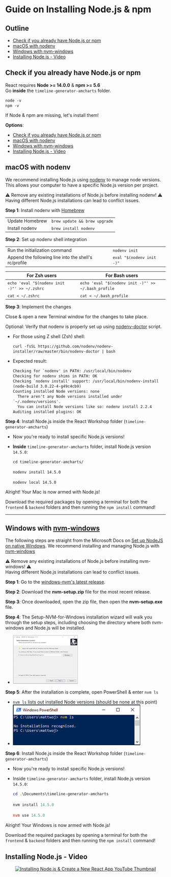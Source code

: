 # Guide on Installing Node.js & npm

## Outline <!-- omit in toc -->
* [Check if you already have Node.js or npm](#check-if-you-already-have-nodejs-or-npm)
* [macOS with nodenv](#macos-with-nodenv)
* [Windows with nvm-windows](#windows-with-nvm-windows)
* [Installing Node.js - Video](#installing-nodejs---video)

## Check if you already have Node.js or npm

React requires **Node >= 14.0.0** & **npm >= 5.6**  
Go **inside** the `timeline-generator-amcharts` folder.

```shell
node -v
npm -v
```

If Node & npm are missing, let's install them!

**Options**:

* [Check if you already have Node.js or npm](#check-if-you-already-have-nodejs-or-npm)
* [macOS with nodenv](#macos-with-nodenv)
* [Windows with nvm-windows](#windows-with-nvm-windows)
* [Installing Node.js - Video](#installing-nodejs---video)

## macOS with nodenv

We recommend installing Node.js using [nodenv](https://github.com/nodenv/nodenv) to manage node versions. This allows your computer to have a specific Node.js version per project.

⚠️ Remove any existing installations of Node.js before installing nodenv! ⚠️  
Having different Node.js installations can lead to conflict issues.

**Step 1**: Install nodenv with [Homebrew](https://brew.sh/)

|                 |                               |
| --------------- | ----------------------------- |
| Update Homebrew | `brew update && brew upgrade` |
| Install nodenv  | `brew install nodenv`         |

**Step 2**: Set up nodenv shell integration

|                                                       |                           |
| ----------------------------------------------------- | ------------------------- |
| Run the initialization command                        | `nodenv init`             |
| Append the following line into the shell's rc/profile | `eval "$(nodenv init -)"` |

| For Zsh users                                | For Bash users                                      |
| -------------------------------------------- | --------------------------------------------------- |
| `echo 'eval "$(nodenv init -)"' >> ~/.zshrc` | `echo 'eval "$(nodenv init -)"' >> ~/.bash_profile` |
| `cat < ~/.zshrc`                             | `cat < ~/.bash_profile`                             |

**Step 3**: Implement the changes

Close & open a new Terminal window for the changes to take place.

Optional: Verify that nodenv is properly set up using [nodenv-doctor](https://github.com/nodenv/nodenv-installer/blob/master/bin/nodenv-doctor) script.

* For those using Z shell (Zsh) shell:

    ```shell
    curl -fsSL https://github.com/nodenv/nodenv-installer/raw/master/bin/nodenv-doctor | bash
    ```

* Expected result:

    ```shell
    Checking for `nodenv' in PATH: /usr/local/bin/nodenv
    Checking for nodenv shims in PATH: OK
    Checking `nodenv install' support: /usr/local/bin/nodenv-install (node-build 3.0.22-4-g49c4cb9)
    Counting installed Node versions: none
      There aren't any Node versions installed under `~/.nodenv/versions'.
      You can install Node versions like so: nodenv install 2.2.4
    Auditing installed plugins: OK
    ```

**Step 4**: Install Node.js inside the React Workshop folder (`timeline-generator-amcharts`)

* Now you're ready to install specific Node.js versions!
* **Inside** `timeline-generator-amcharts` folder, install Node.js version `14.5.0`:

  ```shell
  cd timeline-generator-amcharts/

  nodenv install 14.5.0

  nodenv local 14.5.0
  ```

Alright! Your Mac is now armed with Node.js!

Download the required packages by opening a terminal for both the `frontend` & `backend` folders and then running the `npm install` command!

---

## Windows with [nvm-windows](https://github.com/coreybutler/nvm-windows#node-version-manager-nvm-for-windows)

The following steps are straight from the Microsoft Docs on [Set up NodeJS on native Windows](https://docs.microsoft.com/en-us/windows/dev-environment/javascript/nodejs-on-windows). We recommend installing and managing Node.js with [nvm-windows](https://github.com/coreybutler/nvm-windows#node-version-manager-nvm-for-windows)

⚠️ Remove any existing installations of Node.js before installing nvm-windows! ⚠️  
Having different Node.js installations can lead to conflict issues.

**Step 1**: Go to the [windows-nvm's latest release](https://github.com/coreybutler/nvm-windows/releases).

**Step 2**: Download the **nvm-setup.zip** file for the most recent release.

**Step 3**: Once downloaded, open the zip file, then open the **nvm-setup.exe** file.

**Step 4**: The Setup-NVM-for-Windows installation wizard will walk you through the setup steps, including choosing the directory where both nvm-windows and Node.js will be installed.

* ![install-nvm-for-windows-wizard.png](img/install-nvm-for-windows-wizard.png)

**Step 5**: After the installation is complete, open PowerShell & enter `nvm ls`

* `nvm ls` lists out installed Node versions (should be none at this point)
* ![windows-nvm-powershell-no-node.png](img/windows-nvm-powershell-no-node.png)

**Step 6**: Install Node.js inside the React Workshop folder (`timeline-generator-amcharts`)

* Now you're ready to install specific Node.js versions!
* Inside `timeline-generator-amcharts` folder, install Node.js version `14.5.0`:

  ```powershell
  cd .\Documents\timeline-generator-amcharts

  nvm install 14.5.0

  nvm use 14.5.0
  ```

Alright! Your Windows is now armed with Node.js!

Download the required packages by opening a terminal for both the `frontend` & `backend` folders and then running the `npm install` command!

## Installing Node.js - Video

<p align="center">
  <a href="https://youtu.be/4Kw-i_rX3tY">
    <img height="200" alt="Installing Node.js & Create a New React App YouTube Thumbnail"
      src="https://img.youtube.com/vi/4Kw-i_rX3tY/hqdefault.jpg">
  </a>
</p>
